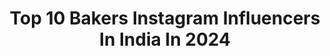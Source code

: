 ---
title: Top 10 Bakers Instagram Influencers In India In 2024
description: >-
  Find top bakers Instagram influencers in India in 2024. Most popular hashtags: #reelkarofeelkaro #reelitfeelit #reelsinstagram #trendingreels.
platform: Instagram
hits: 861
text_top: Analyze the most popular Instagram influencers on inBeat.
text_bottom: Our search engine aggregates 861 Instagram influencers like this in India for you to contact.
profiles:
  - username: "whatkittoeats"
    fullname: >-
      KIRTI CHOUDHARI 🧜‍♀️
    bio: >-
      📍Pune Recipe Creator | Restaurant Explorer Follow me on my journey of loving and creating food💕 Food Critic | Baker | Procrastinator
    location: "India"
    followers: 14625
    engagement: 1903
    commentsToLikes: 0.017702
    id: ck5hfr1z3yvsb0i119qafek27
    verified: false
    hashtags: "#punecity, #foodreels, #foodogram, #explorepage"
  - username: "thegirlinphulkari"
    fullname: >-
      Swati Khosla|ChandigarhBlogger
    bio: >-
      Content Creator at Day, Baker at Night Blessed & Grateful ✨ Live | Love | Eat | Dance thegirlinphulkari@gmail.com | Snap - dgirlinphulkari
    location: "India"
    followers: 40804
    engagement: 413
    commentsToLikes: 0.073463
    id: ck0tzh1woqeg70i19g2v1z0s2
    verified: false
    hashtags: "#panchkulafoodies, #mohali, #chandigarhfoodbloggers, #foodiebliss09"
  - username: "eat_therapyy"
    fullname: >-
      Astha Gaur
    bio: >-
      Astha Gaur | DELHI Sharing my 'Stories of Food' Home Baker @oh_my_cakery Content Creator✍️ DM/Email for collaborations! DRIM ➡️Use #eattherapyy
    location: "India"
    followers: 101732
    engagement: 997
    commentsToLikes: 0.023933
    id: ckap5bm5bay2r0i78d3zys1o3
    verified: false
    hashtags: "#steamedmomos, #eattherapyy, #delhifoodblog, #delhistreetfood"
  - username: "the_feast_box"
    fullname: >-
      the feast box
    bio: >-
      Baker @__belgianbliss__ FOOD | LIFESTYLE | TRAVEL Always hungry, always exploring 💓 Dm for promotions & collaboration our hashtag #thefeastbox
    location: "India"
    followers: 3762
    engagement: 395
    commentsToLikes: 0.176426
    id: ckaouo8v2154t0i78e6s8i306
    verified: false
    hashtags: "#food, #reelitfeelit, #foodieagraaaaa, #desikhana"
  - username: "_ashwinikumar"
    fullname: >-
      Dolly
    bio: >-
      Home baker @brown_chennai 👩🏻‍🍳 | Model 🌟 | Influencer | foodie 🍽 | Shopaholic 🛒
    location: "India"
    followers: 18386
    engagement: 381
    commentsToLikes: 0.024078
    id: ck8t1twt9x0ng0j78ad0hlp3y
    verified: false
    hashtags: "#valaikappu, #getshotgo, #paytm, #brotherlove"
  - username: "shivesh17"
    fullname: >-
      Shivesh Bhatia
    bio: >-
      Delhi, India Self-taught baker & author of 4 cookbooks Forbes 30 Under 30, Asia 📩shiveshbhatia96@gmail.com Business @wearelit_official
    location: "India"
    followers: 2464298
    engagement: 199
    commentsToLikes: 0.010453
    id: ck0tzh2rtqel70i19uytwc5sx
    verified: true
    hashtags: "#ad, #sweetsummertreats, #bakewithshivesh, #feastcadburycrackle"
  - username: "mohit.kathuria1987"
    fullname: >-
      Mohit Kathuria
    bio: >-
      Founder @fitlookmagazine @wedlookmagazine @fitlookoriginals 📍Studio- Plot no. 1, club road, west Punjabi bagh next to nik bakers 📍Delhi 👇🏽Fitlook app
    location: "India"
    followers: 208852
    engagement: 126
    commentsToLikes: 0.012722
    id: ck5zuhiz02dbp0i14z84gj8xc
    verified: true
    hashtags: "#kedarnathtemple, #covergirl, #ericafernandes, #ejf"
  - username: "kavitasvegrecipes"
    fullname: >-
      Kavita Mahendra
    bio: >-
      Home Chef I Recipe Developer | Baker Easy Healthy Veg Recipes https://linki.fi/e/TataSampannGulabJamunMix?c=huys-or5tjs
    location: "India"
    followers: 38162
    engagement: 83
    commentsToLikes: 0.243953
    id: ckaoy62urg5ae0i78kkvhi7a2
    verified: false
    hashtags: "#bangalorefoodies, #streetfoodmumbai, #maharastra, #mumbaikar"
  - username: "whatdillieats"
    fullname: >-
      Parth & Vandana
    bio: >-
      #whatdillieats Food & Travel Baker @cakeemporiumbakers Handle PR for brands. DM for Collaborations. Or Email - parthtandon7@gmail.com
    location: "India"
    followers: 118337
    engagement: 60
    commentsToLikes: 0.025886
    id: ck13b1caot7fe0i198t8p8auj
    verified: false
    hashtags: "#momos, #couplegoals, #recipevideo, #paneer"
  - username: "funamentals"
    fullname: >-
      Funa Maduka
    bio: >-
      dms ok, but pls direct all business queries to funa.assistant@gmail.com filmmaker 👩🏾‍🎨 & aspiring baker👩🏾‍🍳 film:@waitingforhassana play:@fela10_20
    location: "India"
    followers: 11439
    engagement: 471
    commentsToLikes: 0.086992
    id: ck8t00dozqexk0j78wk7x4dyg
    verified: false
    hashtags: "#irrfankhan, #ousmanesembene, #blacklivesmatter, #endsars"
---